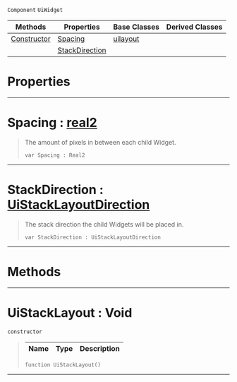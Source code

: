  `Component` `UiWidget`



|Methods|Properties|Base Classes|Derived Classes|
|---|---|---|---|
|[Constructor](uistacklayout.md#uistacklayout-void)|[Spacing](uistacklayout.md#spacing-zilch-engine-docu)|[uilayout](uilayout.md)| |
| |[StackDirection](uistacklayout.md#stackdirection-zilch-engi)| | |


 #  Properties


---  
 #  Spacing : [real2](../nada_base_types/real2.md)

> The amount of pixels in between each child Widget.
> ```TS:Nada
> var Spacing : Real2


---  
 #  StackDirection : [UiStackLayoutDirection](../enum_reference.md#uistacklayoutdirection)

> The stack direction the child Widgets will be placed in.
> ```TS:Nada
> var StackDirection : UiStackLayoutDirection


---  
 #  Methods


---  
 #  UiStackLayout : Void

 `constructor`

> 
> |Name|Type|Description|
> |---|---|---|
> ```TS:Nada
> function UiStackLayout()
> ``` 


---  
 

 